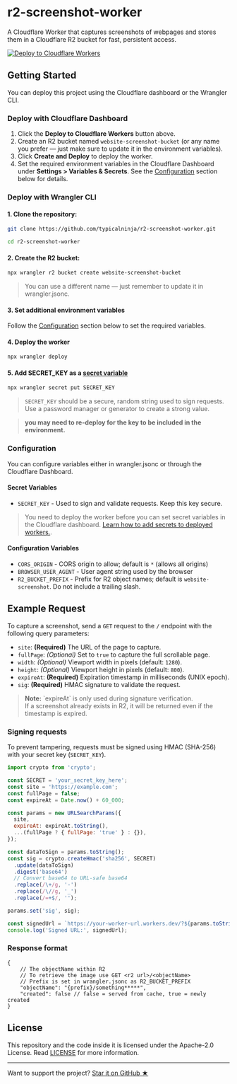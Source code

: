 [cloudflare-deploy-url]: https://deploy.workers.cloudflare.com/?url=https://github.com/typicalninja/r2-screenshot-worker
[cloudflare-docs-secret-variable]: https://developers.cloudflare.com/workers/configuration/secrets/
[cloudflare-docs-secret-variable-deployed]: https://developers.cloudflare.com/workers/configuration/secrets/#secrets-on-deployed-workers

# r2-screenshot-worker

A Cloudflare Worker that captures screenshots of webpages and stores them in a Cloudflare R2 bucket for fast, persistent access.

[![Deploy to Cloudflare Workers](https://deploy.workers.cloudflare.com/button)][cloudflare-deploy-url]

## Getting Started

You can deploy this project using the Cloudflare dashboard or the Wrangler CLI.

### Deploy with Cloudflare Dashboard

1. Click the **Deploy to Cloudflare Workers** button above.
2. Create an R2 bucket named `website-screenshot-bucket` (or any name you prefer — just make sure to update it in the environment variables).
3. Click **Create and Deploy** to deploy the worker.
4. Set the required environment variables in the Cloudflare Dashboard under **Settings > Variables & Secrets**. See the [Configuration](#configuration) section below for details.

### Deploy with Wrangler CLI

#### 1. Clone the repository:

```bash
git clone https://github.com/typicalninja/r2-screenshot-worker.git

cd r2-screenshot-worker
```

#### 2. Create the R2 bucket:

```bash
npx wrangler r2 bucket create website-screenshot-bucket
```
> You can use a different name — just remember to update it in wrangler.jsonc.

#### 3. Set additional environment variables

Follow the [Configuration](#configuration) section below to set the required variables.

#### 4. Deploy the worker

```bash
npx wrangler deploy
```

#### 5. Add SECRET_KEY as a [secret variable][cloudflare-docs-secret-variable]

```bash
npx wrangler secret put SECRET_KEY
```

> `SECRET_KEY` should be a secure, random string used to sign requests. Use a password manager or generator to create a strong value.

> **you may need to re-deploy for the key to be included in the environment.**

### Configuration

You can configure variables either in wrangler.jsonc or through the Cloudflare Dashboard.

#### Secret Variables

- `SECRET_KEY` - Used to sign and validate requests. Keep this key secure.

> You need to deploy the worker before you can set secret variables in the Cloudflare dashboard.
> [Learn how to add secrets to deployed workers.][cloudflare-docs-secret-variable-deployed].

#### Configuration Variables

- `CORS_ORIGIN` - CORS origin to allow; default is `*` (allows all origins)
- `BROWSER_USER_AGENT` - User agent string used by the browser
- `R2_BUCKET_PREFIX` - Prefix for R2 object names; default is `website-screenshot`. Do not include a trailing slash.

## Example Request

To capture a screenshot, send a `GET` request to the `/` endpoint with the following query parameters:

- `site`: **(Required)** The URL of the page to capture.
- `fullPage`: *(Optional)* Set to `true` to capture the full scrollable page.
- `width`: *(Optional)* Viewport width in pixels (default: `1280`).
- `height`: *(Optional)* Viewport height in pixels (default: `800`).
- `expireAt`: **(Required)** Expiration timestamp in milliseconds (UNIX epoch).
- `sig`: **(Required)** HMAC signature to validate the request.


> **Note:** \`expireAt\` is only used during signature verification.  
> If a screenshot already exists in R2, it will be returned even if the timestamp is expired.

### Signing requests

To prevent tampering, requests must be signed using HMAC (SHA-256) with your secret key (`SECRET_KEY`).


```js
import crypto from 'crypto';

const SECRET = 'your_secret_key_here';
const site = 'https://example.com';
const fullPage = false;
const expireAt = Date.now() + 60_000;

const params = new URLSearchParams({
  site,
  expireAt: expireAt.toString(),
  ...(fullPage ? { fullPage: 'true' } : {}),
});

const dataToSign = params.toString();
const sig = crypto.createHmac('sha256', SECRET)
  .update(dataToSign)
  .digest('base64')
  // Convert base64 to URL-safe base64
  .replace(/\+/g, '-')
  .replace(/\//g, '_')
  .replace(/=+$/, '');

params.set('sig', sig);

const signedUrl = `https://your-worker-url.workers.dev/?${params.toString()}`;
console.log('Signed URL:', signedUrl);
```

### Response format

```jsonc
{
    // The objectName within R2
    // To retrieve the image use GET <r2 url>/<objectName>
    // Prefix is set in wrangler.jsonc as R2_BUCKET_PREFIX
    "objectName": "{prefix}/something*****",
    "created": false // false = served from cache, true = newly created
}
```


## License

This repository and the code inside it is licensed under the Apache-2.0 License. Read [LICENSE](./LICENSE) for more information.

---

Want to support the project? [Star it on GitHub ★](https://github.com/typicalninja/r2-screenshot-worker/stargazers)